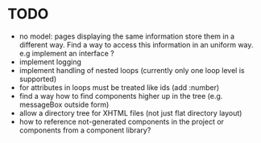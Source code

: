 TODO
====

- no model: pages displaying the same information store them in a different way. 
  Find a way to access this information in an uniform way. e.g implement an interface ?
- implement logging
- implement handling of nested loops (currently only one loop level is supported)
- for attributes in loops must be treated like ids (add :number) 
- find a way how to find components higher up in the tree (e.g. messageBox outside form)
- allow a directory tree for XHTML files (not just flat directory layout)
- how to reference not-generated components in the project or components from a component library?
